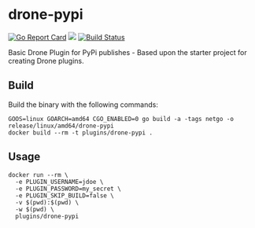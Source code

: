 # drone-pypi

[![Go Report Card](https://goreportcard.com/badge/github.com/xoxys/drone-pypi)](https://goreportcard.com/report/github.com/xoxys/drone-pypi) [![](https://goreportcard.com/report/github.com/xoxys/drone-pypi)](https://microbadger.com/images/xoxys/drone-pypi "Get your own image badge on microbadger.com") [![Build Status](https://travis-ci.org/xoxys/drone-pypi.svg?branch=master)](https://travis-ci.org/xoxys/drone-pypi)

Basic Drone Plugin for PyPi publishes - Based upon the starter project for creating Drone plugins.

## Build

Build the binary with the following commands:

```shell
GOOS=linux GOARCH=amd64 CGO_ENABLED=0 go build -a -tags netgo -o release/linux/amd64/drone-pypi
docker build --rm -t plugins/drone-pypi .
```

## Usage

```shell
docker run --rm \
  -e PLUGIN_USERNAME=jdoe \
  -e PLUGIN_PASSWORD=my_secret \
  -e PLUGIN_SKIP_BUILD=false \
  -v $(pwd):$(pwd) \
  -w $(pwd) \
  plugins/drone-pypi
```
